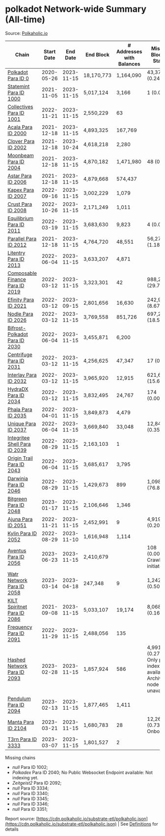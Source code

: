 # polkadot Network-wide Summary (All-time)

Source: [Polkaholic.io](https://polkaholic.io)


| Chain            | Start Date | End Date | End Block | # Addresses with Balances | Missing Blocks / Status |
| ---------------- | ---------- | ---------| --------- | ------------------------- | ----------------------- |
| [Polkadot Para ID 0](/polkadot/0-polkadot) | 2020-05-26 | 2023-11-15 | 18,170,773 |  1,164,090 | 43,371 (0.24%)  |
| [Statemint Para ID 1000](/polkadot/1000-statemint) | 2021-11-05 | 2023-11-15 | 5,017,124 |  3,166 | 1 (0.00%)  |
| [Collectives Para ID 1001](/polkadot/1001-collectives) | 2022-11-21 | 2023-11-15 | 2,550,229 |  63 |    |
| [Acala Para ID 2000](/polkadot/2000-acala) | 2021-12-18 | 2023-11-15 | 4,893,325 |  167,769 |    |
| [Clover Para ID 2002](/polkadot/2002-clover) | 2021-12-18 | 2023-10-24 | 4,618,218 |  2,280 |    |
| [Moonbeam Para ID 2004](/polkadot/2004-moonbeam) | 2021-12-18 | 2023-11-15 | 4,870,182 |  1,471,980 | 48 (0.00%)  |
| [Astar Para ID 2006](/polkadot/2006-astar) | 2021-12-18 | 2023-11-15 | 4,879,668 |  574,437 |    |
| [Kapex Para ID 2007](/polkadot/2007-kapex) | 2022-09-16 | 2023-11-15 | 3,002,229 |  1,079 |    |
| [Crust Para ID 2008](/polkadot/2008-crust) | 2022-10-26 | 2023-11-15 | 2,171,249 |  1,011 |    |
| [Equilibrium Para ID 2011](/polkadot/2011-equilibrium) | 2022-03-19 | 2023-11-15 | 3,683,630 |  9,823 | 4 (0.00%)  |
| [Parallel Para ID 2012](/polkadot/2012-parallel) | 2021-12-18 | 2023-11-15 | 4,764,720 |  48,551 | 56,272 (1.18%)  |
| [Litentry Para ID 2013](/polkadot/2013-litentry) | 2022-06-04 | 2023-11-15 | 3,633,207 |  4,871 |    |
| [Composable Finance Para ID 2019](/polkadot/2019-composable) | 2022-03-12 | 2023-11-15 | 3,323,301 |  42 | 988,228 (29.74%)  |
| [Efinity Para ID 2021](/polkadot/2021-efinity) | 2022-03-12 | 2023-09-15 | 2,801,656 |  16,630 | 242,949 (8.67%)  |
| [Nodle Para ID 2026](/polkadot/2026-nodle) | 2022-03-12 | 2023-11-15 | 3,769,558 |  851,726 | 697,249 (18.50%)  |
| [Bifrost-Polkadot Para ID 2030](/polkadot/2030-bifrost-dot) | 2022-06-04 | 2023-11-15 | 3,455,871 |  6,200 |    |
| [Centrifuge Para ID 2031](/polkadot/2031-centrifuge) | 2022-03-12 | 2023-11-15 | 4,256,625 |  47,347 | 17 (0.00%)  |
| [Interlay Para ID 2032](/polkadot/2032-interlay) | 2022-03-12 | 2023-11-15 | 3,965,920 |  12,915 | 621,626 (15.67%)  |
| [HydraDX Para ID 2034](/polkadot/2034-hydradx) | 2022-03-12 | 2023-11-15 | 3,832,495 |  24,767 | 174 (0.00%)  |
| [Phala Para ID 2035](/polkadot/2035-phala) | 2022-04-01 | 2023-11-15 | 3,849,873 |  4,479 |    |
| [Unique Para ID 2037](/polkadot/2037-unique) | 2022-06-04 | 2023-11-15 | 3,669,840 |  33,048 | 12,843 (0.35%)  |
| [Integritee Shell Para ID 2039](/polkadot/2039-integritee-shell) | 2022-08-29 | 2023-11-15 | 2,163,103 |  1 |    |
| [Origin Trail Para ID 2043](/polkadot/2043-origintrail) | 2022-06-04 | 2023-11-15 | 3,685,617 |  3,795 |    |
| [Darwinia Para ID 2046](/polkadot/2046-darwinia) | 2022-08-29 | 2023-11-15 | 1,429,673 |  899 | 1,098,047 (76.80%)  |
| [Bitgreen Para ID 2048](/polkadot/2048-bitgreen) | 2023-01-17 | 2023-11-15 | 2,106,646 |  1,346 |    |
| [Ajuna Para ID 2051](/polkadot/2051-ajuna) | 2022-11-21 | 2023-11-15 | 2,452,991 |  9 | 4,919 (0.20%)  |
| [Kylin Para ID 2052](/polkadot/2052-kylin) | 2022-08-29 | 2023-11-10 | 1,616,948 |  1,114 |    |
| [Aventus Para ID 2056](/polkadot/2056-aventus) | 2023-06-23 | 2023-11-15 | 2,410,679 |   | 108 (0.00%) Crawling initiated |
| [Watr Network Para ID 2058](/polkadot/2058-watr) | 2023-03-14 | 2023-04-18 | 247,348 |  9 | 1,242 (0.50%)  |
| [KILT Spiritnet Para ID 2086](/polkadot/2086-kilt) | 2021-09-08 | 2023-11-15 | 5,033,107 |  19,174 | 8,068 (0.16%)  |
| [Frequency Para ID 2091](/polkadot/2091-frequency) | 2022-11-29 | 2023-11-15 | 2,488,056 |  135 |    |
| [Hashed Network Para ID 2093](/polkadot/2093-hashed) | 2023-02-28 | 2023-11-15 | 1,857,924 |  586 | 4,991 (0.27%) Only partial index available: Archive node unavailable |
| [Pendulum Para ID 2094](/polkadot/2094-pendulum) | 2023-02-13 | 2023-11-15 | 1,877,465 |  1,411 |    |
| [Manta Para ID 2104](/polkadot/2104-manta) | 2023-03-21 | 2023-11-15 | 1,680,783 |  28 | 12,262 (0.73%) Onboarding |
| [T3rn Para ID 3333](/polkadot/3333-t3rn) | 2023-03-07 | 2023-11-15 | 1,801,527 |  2 |    |

Missing chains


* *null* Para ID 1002; 
* *Polkadex* Para ID 2040; No Public Websocket Endpoint available: Not indexing yet.
* *Zeitgeist2* Para ID 2092; 
* *null* Para ID 3334; 
* *null* Para ID 3340; 
* *null* Para ID 3345; 
* *null* Para ID 3346; 
* *null* Para ID 3351; 

Report source: [https://cdn.polkaholic.io/substrate-etl/polkaholic.json](https://cdn.polkaholic.io/substrate-etl/polkaholic.json) | See [Definitions](/DEFINITIONS.md) for details
